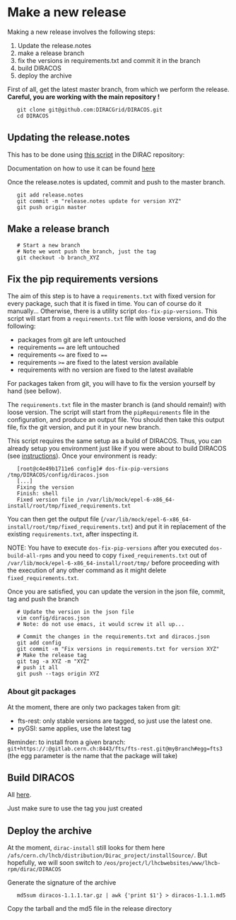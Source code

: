# Make a new release


Making a new release involves the following steps:

  1. Update the release.notes
  2. make a release branch
  3. fix the versions in requirements.txt and commit it in the branch
  4. build DIRACOS
  5. deploy the archive


First of all, get the latest master branch, from which we perform the release. **Careful, you are working with the main repository !**

```
   git clone git@github.com:DIRACGrid/DIRACOS.git
   cd DIRACOS
```

## Updating the release.notes

This has to be done using [this script](https://github.com/DIRACGrid/DIRAC/blob/integration/docs/Tools/GetReleaseNotes.py) in the DIRAC repository:

Documentation on how to use it can be found [here](https://dirac.readthedocs.io/en/latest/DeveloperGuide/DevelopmentModel/ReleaseProcedure/index.html?highlight=GetReleaseNotes#release-notes)

Once the release.notes is updated, commit and push to the master branch.

```
   git add release.notes
   git commit -m "release.notes update for version XYZ"
   git push origin master
```

## Make a release branch

```
   # Start a new branch
   # Note we wont push the branch, just the tag
   git checkout -b branch_XYZ
```

## Fix the pip requirements versions

The aim of this step is to have a `requirements.txt` with fixed version for every package, such that it is fixed in time. You can of course do it manually...
Otherwise, there is a utility script `dos-fix-pip-versions`. This script will start from a `requirements.txt` file with loose versions, and do the following:

* packages from git are left untouched
* requirements `==` are left untouched
* requirements `<=` are fixed to `==`
* requirements `>=` are fixed to the latest version available
* requirements with no version are fixed to the latest available


For packages taken from git, you will have to fix the version yourself by hand (see bellow).

The `requirements.txt` file in the master branch is (and should remain!) with loose version. The script will start from the `pipRequirements` file in the configuration, and produce an output file. You should then take this output file, fix the git version, and put it in your new branch.


This script requires the same setup as a build of DIRACOS. Thus, you can already setup you environment just like if you were about to build DIRACOS (see [instructions](30_generatingDIRACOS.md)). Once your environment is ready:

```
   [root@c4e49b1711e6 config]# dos-fix-pip-versions /tmp/DIRACOS/config/diracos.json
   [...]
   Fixing the version
   Finish: shell
   Fixed version file in /var/lib/mock/epel-6-x86_64-install/root/tmp/fixed_requirements.txt
```

You can then get the output file (`/var/lib/mock/epel-6-x86_64-install/root/tmp/fixed_requirements.txt`) and put it in replacement of the existing `requirements.txt`, after inspecting it.

NOTE:  You have to execute `dos-fix-pip-versions` after you executed  `dos-build-all-rpms` and you need to copy `fixed_requirements.txt` out of  `/var/lib/mock/epel-6-x86_64-install/root/tmp/` before proceeding with the execution of any other command as it might delete `fixed_requirements.txt`.

Once you are satisfied, you can update the version in the json file, commit, tag and push the branch

```
   # Update the version in the json file
   vim config/diracos.json
   # Note: do not use emacs, it would screw it all up...

   # Commit the changes in the requirements.txt and diracos.json
   git add config
   git commit -m "Fix versions in requirements.txt for version XYZ"
   # Make the release tag
   git tag -a XYZ -m "XYZ"
   # push it all
   git push --tags origin XYZ
```

### About git packages

At the moment, there are only two packages taken from git:

* fts-rest: only stable versions are tagged, so just use the latest one.
* pyGSI: same applies, use the latest tag

Reminder: to install from a given branch: `git+https://:@gitlab.cern.ch:8443/fts/fts-rest.git@myBranch#egg=fts3` (the egg parameter is the name that the package will take)


## Build DIRACOS

All [here](30_generatingDIRACOS.md).

Just make sure to use the tag you just created

## Deploy the archive

At the moment, `dirac-install` still looks for them here `/afs/cern.ch/lhcb/distribution/Dirac_project/installSource/`.
But hopefully, we will soon switch to `/eos/project/l/lhcbwebsites/www/lhcb-rpm/dirac/DIRACOS`

Generate the signature of the archive

```
   md5sum diracos-1.1.1.tar.gz | awk {'print $1'} > diracos-1.1.1.md5
```

Copy the tarball and the md5 file in the release directory
